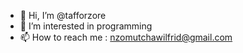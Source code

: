 - 👋 Hi, I’m @tafforzore
- 👀 I’m interested in programming
- 📫 How to reach me :  nzomutchawilfrid@gmail.com
   
<!---     
Tafforzore/Taforzore is a ✨ english

I am a freelance backend developer with other frontend knowledge. 
currently I am specializing in the frontend by seeking to become a fullstack developer.
 I really like programming and I spend most of my time programming. 
For any project  or information  contact me at nzomutchawilfrid@gmail.com      
--->  
